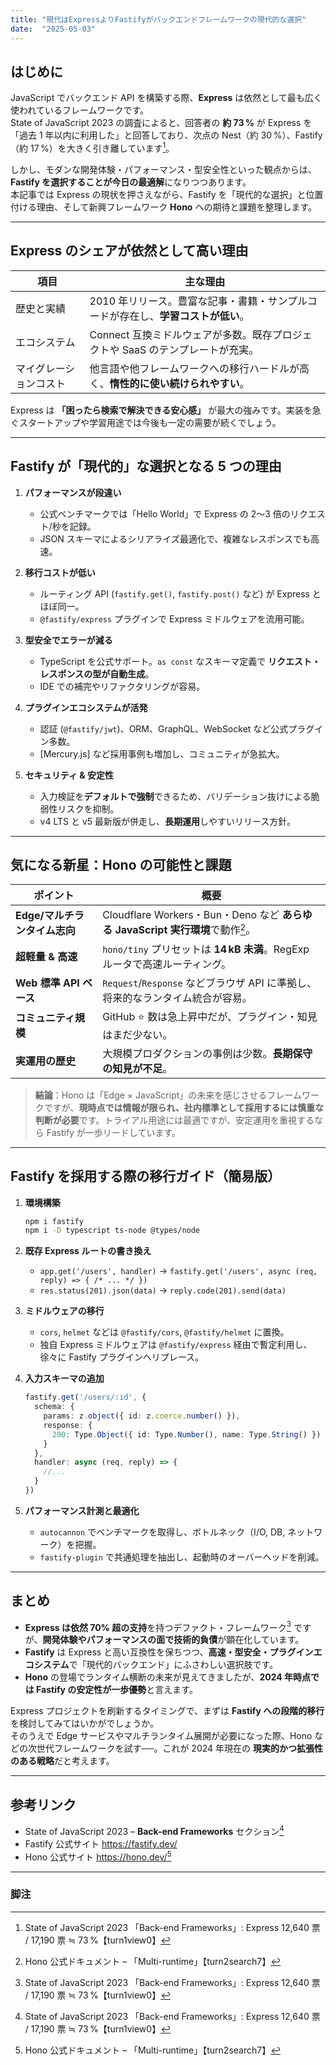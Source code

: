 ```yaml
---
title: "現代はExpressよりFastifyがバックエンドフレームワークの現代的な選択"
date:  "2025-05-03"
---
```


## はじめに

JavaScript でバックエンド API を構築する際、**Express** は依然として最も広く使われているフレームワークです。  
State of JavaScript 2023 の調査によると、回答者の **約 73 %** が Express を「過去 1 年以内に利用した」と回答しており、次点の Nest（約 30 %）、Fastify（約 17 %）を大きく引き離しています[^1]。  

しかし、モダンな開発体験・パフォーマンス・型安全性といった観点からは、**Fastify を選択することが今日の最適解**になりつつあります。  
本記事では Express の現状を押さえながら、Fastify を「現代的な選択」と位置付ける理由、そして新興フレームワーク **Hono** への期待と課題を整理します。

---

## Express のシェアが依然として高い理由

| 項目 | 主な理由 |
| --- | --- |
| 歴史と実績 | 2010 年リリース。豊富な記事・書籍・サンプルコードが存在し、**学習コストが低い**。 |
| エコシステム | Connect 互換ミドルウェアが多数。既存プロジェクトや SaaS のテンプレートが充実。 |
| マイグレーションコスト | 他言語や他フレームワークへの移行ハードルが高く、**惰性的に使い続けられやすい**。 |

Express は **「困ったら検索で解決できる安心感」** が最大の強みです。実装を急ぐスタートアップや学習用途では今後も一定の需要が続くでしょう。

---

## Fastify が「現代的」な選択となる 5 つの理由

1. **パフォーマンスが段違い**  
   - 公式ベンチマークでは「Hello World」で Express の 2〜3 倍のリクエスト/秒を記録。  
   - JSON スキーマによるシリアライズ最適化で、複雑なレスポンスでも高速。

2. **移行コストが低い**  
   - ルーティング API (`fastify.get()`, `fastify.post()` など) が Express とほぼ同一。  
   - `@fastify/express` プラグインで Express ミドルウェアを流用可能。

3. **型安全でエラーが減る**  
   - TypeScript を公式サポート。`as const` なスキーマ定義で **リクエスト・レスポンスの型が自動生成**。  
   - IDE での補完やリファクタリングが容易。

4. **プラグインエコシステムが活発**  
   - 認証 (`@fastify/jwt`)、ORM、GraphQL、WebSocket など公式プラグイン多数。  
   - [Mercury.js] など採用事例も増加し、コミュニティが急拡大。

5. **セキュリティ & 安定性**  
   - 入力検証を**デフォルトで強制**できるため、バリデーション抜けによる脆弱性リスクを抑制。  
   - v4 LTS と v5 最新版が併走し、**長期運用**しやすいリリース方針。

---

## 気になる新星：Hono の可能性と課題

| ポイント | 概要 |
| --- | --- |
| **Edge/マルチランタイム志向** | Cloudflare Workers・Bun・Deno など **あらゆる JavaScript 実行環境**で動作[^2]。 |
| **超軽量 & 高速** | `hono/tiny` プリセットは **14 kB 未満**。RegExp ルータで高速ルーティング。 |
| **Web 標準 API ベース** | `Request`/`Response` などブラウザ API に準拠し、将来的なランタイム統合が容易。 |
| **コミュニティ規模** | GitHub ⭐ 数は急上昇中だが、プラグイン・知見はまだ少ない。 |
| **実運用の歴史** | 大規模プロダクションの事例は少数。**長期保守の知見が不足**。 |

> **結論**：Hono は「Edge × JavaScript」の未来を感じさせるフレームワークですが、**現時点では情報が限られ、社内標準として採用するには慎重な判断が必要**です。トライアル用途には最適ですが、安定運用を重視するなら Fastify が一歩リードしています。

---

## Fastify を採用する際の移行ガイド（簡易版）

1. **環境構築**  
   ```bash
   npm i fastify
   npm i -D typescript ts-node @types/node
   ```

2. **既存 Express ルートの書き換え**  
   - `app.get('/users', handler)` → `fastify.get('/users', async (req, reply) => { /* ... */ })`
   - `res.status(201).json(data)` → `reply.code(201).send(data)`

3. **ミドルウェアの移行**  
   - `cors`, `helmet` などは `@fastify/cors`, `@fastify/helmet` に置換。  
   - 独自 Express ミドルウェアは `@fastify/express` 経由で暫定利用し、徐々に Fastify プラグインへリプレース。

4. **入力スキーマの追加**  
   ```ts
   fastify.get('/users/:id', {
     schema: {
       params: z.object({ id: z.coerce.number() }),
       response: {
         200: Type.Object({ id: Type.Number(), name: Type.String() })
       }
     },
     handler: async (req, reply) => {
       //...
     }
   })
   ```

5. **パフォーマンス計測と最適化**  
   - `autocannon` でベンチマークを取得し、ボトルネック（I/O, DB, ネットワーク）を把握。  
   - `fastify-plugin` で共通処理を抽出し、起動時のオーバーヘッドを削減。

---

## まとめ

- **Express は依然 70% 超の支持**を持つデファクト・フレームワーク[^1] ですが、**開発体験やパフォーマンスの面で技術的負債**が顕在化しています。  
- **Fastify** は Express と高い互換性を保ちつつ、**高速・型安全・プラグインエコシステム**で「現代的バックエンド」にふさわしい選択肢です。  
- **Hono** の登場でランタイム横断の未来が見えてきましたが、**2024 年時点では Fastify の安定性が一歩優勢**と言えます。  

Express プロジェクトを刷新するタイミングで、まずは **Fastify への段階的移行**を検討してみてはいかがでしょうか。  
そのうえで Edge サービスやマルチランタイム展開が必要になった際、Hono などの次世代フレームワークを試す──。これが 2024 年現在の **現実的かつ拡張性のある戦略**だと考えます。

---

## 参考リンク

- State of JavaScript 2023 – **Back-end Frameworks** セクション[^1]  
- Fastify 公式サイト <https://fastify.dev/>  
- Hono 公式サイト <https://hono.dev/>[^2]  

---

### 脚注

[^1]: State of JavaScript 2023 「Back-end Frameworks」: Express 12,640 票 / 17,190 票 ≒ 73 %【turn1view0】  
[^2]: Hono 公式ドキュメント – 「Multi-runtime」【turn2search7】

